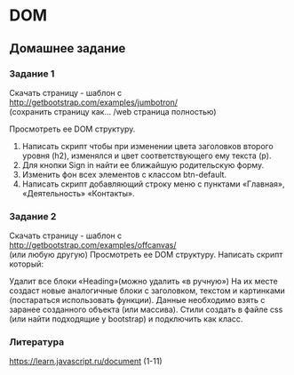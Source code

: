 # DOM

## Домашнее задание

### Задание 1

Скачать страницу - шаблон с <http://getbootstrap.com/examples/jumbotron/>    
(сохранить страницу как… /web страница полностью)    

Просмотреть ее DOM структуру.    

1. Написать скрипт чтобы при изменении цвета заголовков второго
уровня (h2), изменялся и цвет соответствующего ему текста (p).
2. Для кнопки Sign in найти ее ближайшую родительскую форму.
3. Изменить фон всех элементов с классом btn-default.
4. Написать скрипт добавляющий строку меню с пунктами «Главная»,
«Деятельность» «Контакты».

### Задание 2

Скачать страницу - шаблон с <http://getbootstrap.com/examples/offcanvas/>    
(или любую другую) Просмотреть ее DOM структуру. Написать скрипт который:    

Удалит все блоки «Heading»(можно удалить «в ручную») На их месте создаст
новые аналогичные блоки с заголовком, текстом и картинками (постараться
использовать функции). Данные необходимо взять с заранее созданного
объекта (или массива). Стили создать в файле css (или найти подходящие у
bootstrap) и подключить как класс.

### Литература

<https://learn.javascript.ru/document> (1-11)